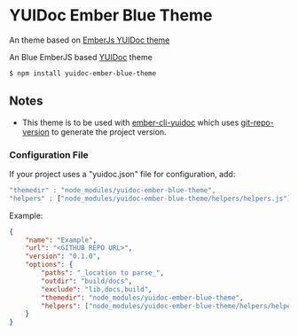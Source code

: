 # YUIDoc Ember Blue Theme

An theme based on [EmberJs YUIDoc theme](https://www.npmjs.com/package/yuidoc-ember-theme)

An Blue EmberJS based [YUIDoc](http://yui.github.io/yuidoc/) theme

```sh
$ npm install yuidoc-ember-blue-theme
```

## Notes

- This theme is to be used with [ember-cli-yuidoc](https://github.com/cibernox/ember-cli-yuidoc) which uses
[git-repo-version](https://github.com/cibernox/git-repo-version) to generate the project version.

### Configuration File

If your project uses a "yuidoc.json" file for configuration, add:

```js
"themedir" : "node_modules/yuidoc-ember-blue-theme",
"helpers" : ["node_modules/yuidoc-ember-blue-theme/helpers/helpers.js"]
```

Example:

```json
{
    "name": "Example",
    "url": "<GITHUB REPO URL>",
    "version": "0.1.0",
    "options": {
        "paths": "_location to parse_",
        "outdir": "build/docs",
        "exclude": "lib,docs,build",
        "themedir": "node_modules/yuidoc-ember-blue-theme",
        "helpers": ["node_modules/yuidoc-ember-blue-theme/helpers/helpers.js"]
    }
}
```

